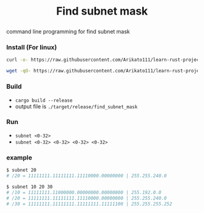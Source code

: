 # <p align="center">Find subnet mask</p>

command line programming for find subnet mask

### Install (For linux)

```bash
curl -o- https://raw.githubusercontent.com/Arikato111/learn-rust-projects/main/find_subnet_mask/release/install.sh | bash
```

```bash
wget -qO- https://raw.githubusercontent.com/Arikato111/learn-rust-projects/main/find_subnet_mask/release/install.sh | bash
```

### Build

- `cargo build --release`
- output file is `./target/release/find_subnet_mask`

### Run

- `subnet <0-32>`
- `subnet <0-32> <0-32> <0-32> <0-32>`

### example

```bash
$ subnet 20
# /20 = 11111111.11111111.11110000.00000000 | 255.255.240.0
```

```bash
$ subnet 10 20 30
# /10 = 11111111.11000000.00000000.00000000 | 255.192.0.0
# /20 = 11111111.11111111.11110000.00000000 | 255.255.240.0
# /30 = 11111111.11111111.11111111.11111100 | 255.255.255.252
```
